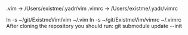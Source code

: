 .vim -> /Users/existme/.yadr/vim
.vimrc -> /Users/existme/.yadr/vimrc


ln -s ~/git/ExistmeVim/vim ~/.vim
ln -s ~/git/ExistmeVim/vimrc ~/.vimrc
After cloning the repository you should run:
git submodule update --init

